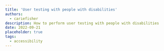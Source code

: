 ```yaml
---
title: 'User testing with people with disabilities'
authors:
  - cariefisher
description: How to perform user testing with people with disabilities.
date: 2022-09-21
placeholder: true
tags:
  - accessibility
---
```

